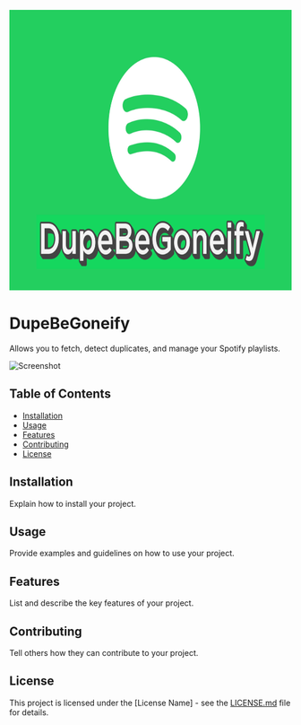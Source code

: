 <p align="center">
  <img width="660" height="500" src="https://github.com/pudszttiot/DupeBeGoneify/blob/33649f09456a5366e45c138caaf0ce0ac7e880dd/Images/DupeLogo1.png">
</p>

# DupeBeGoneify

Allows you to fetch, detect duplicates, and manage your Spotify playlists.

![Screenshot](screenshot.png)

## Table of Contents

- [Installation](#installation)
- [Usage](#usage)
- [Features](#features)
- [Contributing](#contributing)
- [License](#license)

## Installation

Explain how to install your project.

## Usage

Provide examples and guidelines on how to use your project.

## Features

List and describe the key features of your project.

## Contributing

Tell others how they can contribute to your project.

## License

This project is licensed under the [License Name] - see the [LICENSE.md](LICENSE.md) file for details.